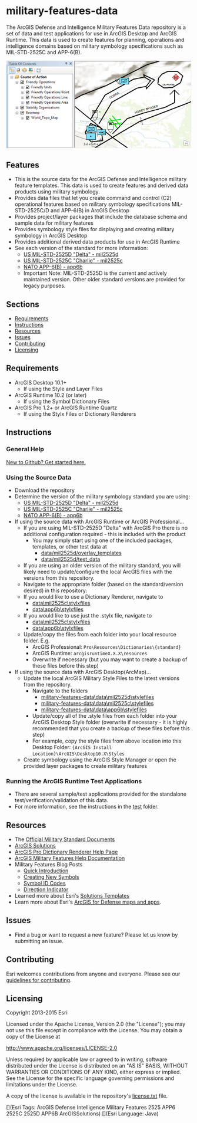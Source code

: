 # military-features-data

The ArcGIS Defense and Intelligence Military Features Data repository is a set of data and test applications for use in ArcGIS Desktop and ArcGIS Runtime. This data is used to create features for planning, operations and intelligence domains based on military symbology specifications such as MIL-STD-2525C and APP-6(B).

![Image of Military Features Data](ScreenShot.png)

## Features

* This is the source data for the ArcGIS Defense and Intelligence military feature templates. This data is used to create features and derived data products using military symbology. 
* Provides data files that let you create command and control (C2) operational features based on military symbology specifications MIL-STD-2525C/D and APP-6(B) in ArcGIS Desktop
* Provides project/layer packages that include the database schema and sample data for military features
* Provides symbology style files for displaying and creating military symbology in ArcGIS Desktop
* Provides additional derived data products for use in ArcGIS Runtime
* See each version of the standard for more information:
    * [US MIL-STD-2525D "Delta" - mil2525d](./data/mil2525d)
    * [US MIL-STD-2525C "Charlie" - mil2525c](./data/mil2525c)
    * [NATO APP-6(B) - app6b](./data/app6b)
    * Important Note: MIL-STD-2525D is the current and actively maintained version. Other older standard versions are provided for legacy purposes.

## Sections

* [Requirements](#requirements)
* [Instructions](#instructions)
* [Resources](#resources)
* [Issues](#issues)
* [Contributing](#contributing)
* [Licensing](#licensing)

## Requirements

* ArcGIS Desktop 10.1+ 
    * If using the Style and Layer Files
* ArcGIS Runtime 10.2 (or later)
    * If using the Symbol Dictionary Files
* ArcGIS Pro 1.2+ or ArcGIS Runtime Quartz
    * If using the Stylx Files or Dictionary Renderers

## Instructions

### General Help

[New to Github? Get started here.](http://htmlpreview.github.com/?https://github.com/Esri/esri.github.com/blob/master/help/esri-getting-to-know-github.html)

### Using the Source Data

* Download the repository
* Determine the version of the military symbology standard you are using:
    * [US MIL-STD-2525D "Delta" - mil2525d](./data/mil2525d)
    * [US MIL-STD-2525C "Charlie" - mil2525c](./data/mil2525c)
    * [NATO APP-6(B) - app6b](./data/app6b)
* If using the source data with ArcGIS Runtime or ArcGIS Professional...
    * If you are using MIL-STD-2525D "Delta" with ArcGIS Pro there is no additional configuration required - this is included with the product
        * You may simply start using one of the included packages, templates, or other test data at
            * [data/mil2525d/overlay_templates](./data/mil2525d/overlay_templates)
            * [data/mil2525d/test_data](./data/mil2525d/test_data)
    * If you are using an older version of the military standard, you will likely need to update/configure the local ArcGIS files with the versions from this repository.
    * Navigate to the appropriate folder (based on the standard/version desired) in this repository:
    * If you would like to use a Dictionary Renderer, navigate to
        * [data\mil2525c\stylxfiles](./data/mil2525c/dictionaryrenderer)
        * [data\app6b\stylxfiles](./data/app6b/dictionaryrenderer)
    * If you would like to use just the .stylx file, navigate to
        * [data\mil2525c\stylxfiles](./data/mil2525c/stylxfiles)
        * [data\app6b\stylxfiles](./data/app6b/stylxfiles)
    * Update/copy the files from each folder into your local resource folder. E.g.
        * ArcGIS Professional: `Pro\Resources\Dictionaries\{standard}`
        * ArcGIS Runtime: `arcgisruntimeX.X.X\resources`
        * Overwrite if necessary (but you may want to create a backup of these files before this step)
* If using the source data with ArcGIS Desktop(ArcMap)...
    * Update the local ArcGIS Military Style Files to the latest versions from the repository.
        * Navigate to the folders
            *  [military-features-data\data\mil2525d\stylefiles](./data/mil2525d/stylefiles)
            *  [military-features-data\data\mil2525c\stylefiles](./data/mil2525c/stylefiles)
            *  [military-features-data\data\app6b\stylefiles](./data/app6b/stylefiles)
        * Update/copy all of the .style files from each folder into your ArcGIS Desktop Style folder (overwrite if necessary - it is highly recommended that you create a backup of these files before this step)
        * For example, copy the style files from above location into this Desktop Folder: `{ArcGIS Install Location}\ArcGIS\Desktop10.X\Styles`
    * Create symbology using the ArcGIS Style Manager or open the provided layer packages to create military features

### Running the ArcGIS Runtime Test Applications

* There are several sample/test applications provided for the standalone test/verification/validation of this data.
* For more information, see the instructions in the [test](./test) folder.

## Resources

* The [Official Military Standard Documents](http://quicksearch.dla.mil/qsDocDetails.aspx?ident_number=114934)
* [ArcGIS Solutions](http://solutions.arcgis.com/)
* [ArcGIS Pro Dictionary Renderer Help Page](https://pro.arcgis.com/en/pro-app/help/mapping/symbols-and-styles/dictionary-renderer.htm) 
* [ArcGIS Military Features Help Documentation](http://resources.arcgis.com/en/help/main/10.1/index.html#//000n0000000p000000)
* Military Features Blog Posts 
    * [Quick Introduction](http://blogs.esri.com/esri/arcgis/2011/02/18/a-quick-introduction-to-text-modifiers-for-unit-equipment-and-installation-features/)
    * [Creating New Symbols](http://blogs.esri.com/esri/arcgis/2011/02/04/representing-c2-tactical-symbols-in-arcgis-as-uei-features/)
    * [Symbol ID Codes](http://blogs.esri.com/esri/arcgis/2010/05/19/military-features-and-symbol-id-codes/)
    * [Direction Indicator](http://blogs.esri.com/esri/arcgis/2011/04/01/creating-a-direction-of-movement-graphic-modifier/)
* Learned more about Esri's [Solutions Templates](http://solutions.arcgis.com/)
* Learn more about Esri's [ArcGIS for Defense maps and apps](http://resources.arcgis.com/en/communities/defense-and-intelligence/).

## Issues

* Find a bug or want to request a new feature?  Please let us know by submitting an issue.

## Contributing

Esri welcomes contributions from anyone and everyone. Please see our [guidelines for contributing](https://github.com/esri/contributing).

## Licensing

Copyright 2013-2015 Esri

Licensed under the Apache License, Version 2.0 (the "License");
you may not use this file except in compliance with the License.
You may obtain a copy of the License at

   http://www.apache.org/licenses/LICENSE-2.0

Unless required by applicable law or agreed to in writing, software
distributed under the License is distributed on an "AS IS" BASIS,
WITHOUT WARRANTIES OR CONDITIONS OF ANY KIND, either express or implied.
See the License for the specific language governing permissions and
limitations under the License.

A copy of the license is available in the repository's
[license.txt](license.txt) file.

[](Esri Tags: ArcGIS Defense Intelligence Military Features 2525 APP6 2525C 2525D APP6B ArcGISSolutions)
[](Esri Language: Java)
